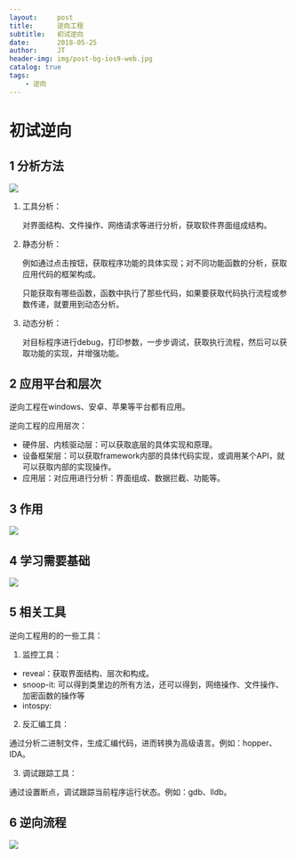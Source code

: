 ```yaml
---
layout:     post
title:      逆向工程
subtitle:   初试逆向
date:       2018-05-25
author:     JT
header-img: img/post-bg-ios9-web.jpg
catalog: true
tags:
    - 逆向
---
```


# 初试逆向

## 1 分析方法

![](https://wtj900.github.io/img/reverse/分析方法.png)

1. 工具分析：
    	
    对界面结构、文件操作、网络请求等进行分析，获取软件界面组成结构。
    
2. 静态分析： 

   例如通过点击按钮，获取程序功能的具体实现；对不同功能函数的分析，获取应用代码的框架构成。
   
   只能获取有哪些函数，函数中执行了那些代码，如果要获取代码执行流程或参数传递，就要用到动态分析。
         
3. 动态分析：
   
   对目标程序进行debug，打印参数，一步步调试，获取执行流程，然后可以获取功能的实现，并增强功能。

## 2 应用平台和层次

逆向工程在windows、安卓、苹果等平台都有应用。

逆向工程的应用层次：

* 硬件层、内核驱动层：可以获取底层的具体实现和原理。
* 设备框架层：可以获取framework内部的具体代码实现，或调用某个API，就可以获取内部的实现操作。
* 应用层：对应用进行分析：界面组成、数据拦截、功能等。

## 3 作用

![](https://wtj900.github.io/img/reverse/学习逆向的作用.png)

## 4 学习需要基础

![](https://wtj900.github.io/img/reverse/学习基础.png)

## 5 相关工具

逆向工程用的的一些工具：

1. 监控工具：

* reveal：获取界面结构、层次和构成。
* snoop-it: 可以得到类里边的所有方法，还可以得到，网络操作、文件操作、加密函数的操作等
* intospy:

2. 反汇编工具：

通过分析二进制文件，生成汇编代码，进而转换为高级语言。例如：hopper、IDA。

3. 调试跟踪工具：

通过设置断点，调试跟踪当前程序运行状态。例如：gdb、lldb。

## 6 逆向流程

![](https://wtj900.github.io/img/reverse/逆向流程.png)





